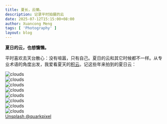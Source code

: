 ```yaml
---
title: 夏长，云懒。
description: 记录平时拍摄的云
date: 2025-07-12T15:15:00+08:00
author: Xuancong Meng
tags: [ 'Photography' ]
layout: blog
---
```


**夏日的云，也想慵懒。**

平时喜欢去天台散心：没有喧嚣，只有自己。夏日的云和其它时候都不一样。从专业术语的角度出发，我爱看夏天的[积云](https://zh.wikipedia.org/wiki/%E7%A7%AF%E4%BA%91)。记这些年来拍到的夏日云：

<div class="bg-surface-100-900 outline-9 rounded-xl my-2 outline-surface-100-900 grid grid-cols-3 grid-rows-6 gap-2 [&_img]:w-full [&_img]:h-full [&_img]:object-cover [&_img]:m-0 *>rounded-xl *>shadow-lg *>overflow-hidden *>bg-gray-200">
  <div class="col-start-1 col-span-2 row-start-1 row-span-2">
    <img alt="clouds" src="https://images.unsplash.com/photo-1696332223628-62631dabb337"/>
  </div>
  
  <div class="col-start-3 col-span-1 row-start-1 row-span-3">
    <img alt="clouds" src="https://images.unsplash.com/photo-1696332223533-993114881882"/>
  </div>
  
  <div class="col-start-1 col-span-1 row-start-3 row-span-3">
    <img alt="clouds" src="https://images.unsplash.com/photo-1696332223583-0d94cb2911f7"/>
  </div>
  
  <div class="col-start-2 col-span-2 row-start-4 row-span-1">
    <img alt="clouds" src="https://images.unsplash.com/photo-1695450148576-675cab2c9215"/>
  </div>
  
  <div class="col-start-2 col-span-1 row-start-3 row-span-1">
    <img alt="clouds" src="https://images.unsplash.com/photo-1696332223520-1278796028f5"/>
  </div>
  
  <div class="col-start-3 col-span-1 row-start-5 row-span-2">
    <img alt="clouds" src="https://images.unsplash.com/photo-1696332222129-6e44eb7e3f29"/>
  </div>
  
  <div class="col-start-2 col-span-1 row-start-5 row-span-2">
    <img alt="clouds" src="https://images.unsplash.com/photo-1727843062665-040b10410226"/>
  </div>
  
  <div class="col-start-1 col-span-1 row-start-6 row-span-1">
    <img alt="clouds" src="https://images.unsplash.com/photo-1696332223050-253b7b199a68"/>
  </div>
</div>
<div class="-mt-1"><a class="text-surface-400-600 font-noto-sans text-sm" href="https://unsplash.com/@quarkpixel">Unsplash @quarkpixel</a></div>


